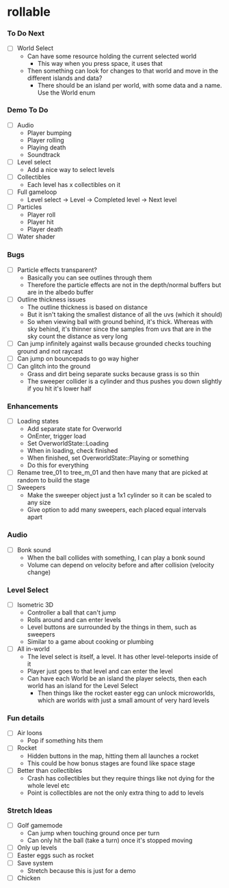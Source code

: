 # rollable

### To Do Next

- [ ] World Select
  - Can have some resource holding the current selected world
    - This way when you press space, it uses that
  - Then something can look for changes to that world and move in the different islands and data?
    - There should be an island per world, with some data and a name. Use the World enum

### Demo To Do

- [ ] Audio
  - Player bumping
  - Player rolling
  - Playing death
  - Soundtrack
- [ ] Level select
  - Add a nice way to select levels
- [ ] Collectibles
  - Each level has x collectibles on it
- [ ] Full gameloop
  - Level select -> Level -> Completed level -> Next level
- [ ] Particles
  - Player roll
  - Player hit
  - Player death
- [ ] Water shader

### Bugs

- [ ] Particle effects transparent?
  - Basically you can see outlines through them
  - Therefore the particle effects are not in the depth/normal buffers but are in the albedo buffer
- [ ] Outline thickness issues
  - The outline thickness is based on distance
  - But it isn't taking the smallest distance of all the uvs (which it should)
  - So when viewing ball with ground behind, it's thick. Whereas with sky behind, it's thinner since the samples from uvs that are in the sky count the distance as very long
- [ ] Can jump infinitely against walls because grounded checks touching ground and not raycast
- [ ] Can jump on bouncepads to go way higher
- [ ] Can glitch into the ground
  - Grass and dirt being separate sucks because grass is so thin
  - The sweeper collider is a cylinder and thus pushes you down slightly if you hit it's lower half

### Enhancements

- [ ] Loading states
  - Add separate state for Overworld
  - OnEnter, trigger load
  - Set OverworldState::Loading
  - When in loading, check finished
  - When finished, set OverworldState::Playing or something
  - Do this for everything
- [ ] Rename tree_01 to tree_m_01 and then have many that are picked at random to build the stage
- [ ] Sweepers
  - Make the sweeper object just a 1x1 cylinder so it can be scaled to any size
  - Give option to add many sweepers, each placed equal intervals apart

### Audio

- [ ] Bonk sound
  - When the ball collides with something, I can play a bonk sound
  - Volume can depend on velocity before and after collision (velocity change)

### Level Select

- [ ] Isometric 3D
  - Controller a ball that can't jump
  - Rolls around and can enter levels
  - Level buttons are surrounded by the things in them, such as sweepers
  - Similar to a game about cooking or plumbing
- [ ] All in-world
  - The level select is itself, a level. It has other level-teleports inside of it
  - Player just goes to that level and can enter the level
  - Can have each World be an island the player selects, then each world has an island for the Level Select
    - Then things like the rocket easter egg can unlock microworlds, which are worlds with just a small amount of very hard levels

### Fun details

- [ ] Air loons
  - Pop if something hits them
- [ ] Rocket
  - Hidden buttons in the map, hitting them all launches a rocket
  - This could be how bonus stages are found like space stage
- [ ] Better than collectibles
  - Crash has collectibles but they require things like not dying for the whole level etc
  - Point is collectibles are not the only extra thing to add to levels

### Stretch Ideas

- [ ] Golf gamemode
  - Can jump when touching ground once per turn
  - Can only hit the ball (take a turn) once it's stopped moving
- [ ] Only up levels
- [ ] Easter eggs such as rocket
- [ ] Save system
  - Stretch because this is just for a demo
- [ ] Chicken

